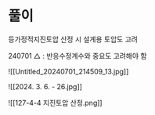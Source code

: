 # 풀이

등가정적지진토압 산정 시 설계용 토압도 고려

240701  △ : 반응수정계수와 중요도 고려해야 함

![[Untitled_20240701_214509_13.jpg]]

![[2024. 3. 6. - 26.jpg]]


![[127-4-4 지진토압 산정.png]]